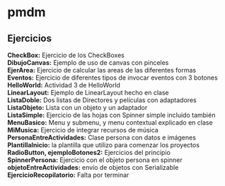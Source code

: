 # pmdm
<h2>Ejercicios</h2>

<b>CheckBox:</b> Ejercicio de los CheckBoxes<br>
<b>DibujoCanvas:</b> Ejemplo de uso de canvas con pinceles<br>
<b>EjerArea:</b> Ejercicio de calcular las areas de las diferentes formas<br>
<b>Eventos:</b> Ejercicio de diferentes tipos de invocar eventos con 3 botones<br>
<b>HelloWorld:</b> Actividad 3 de HelloWorld<br>
<b>LinearLayout:</b> Ejemplo de LinearLayout hecho en clase<br>
<b>ListaDoble:</b>  Dos listas de Directores y películas con adaptadores<br>
<b>ListaObjeto:</b> Lista con un objeto y un adaptador<br>
<b>ListaSimple:</b> Ejercicio de las hojas con Spinner simple incluido también<br>
<b>MenuBasico:</b> Menu y submenu, y menu contextual explicado en clase<br>
<b>MiMusica:</b> Ejercicio de integrar recursos de música<br>
<b>PersonaEntreActividades:</b> Clase persona con datos e imágenes<br>
<b>PlantillaInicio:</b> la plantilla que utilizo para comenzar los proyectos<br>
<b>RadioButton, ejemploBotones2:</b> Ejercicios del principio<br>
<b>SpinnerPersona:</b> Ejercicio con el objeto persona en spinner<br>
<b>objetoEntreActividades:</b> envío de objetos con Serializable<br>
<b>EjercicioRecopilatorio:</b> Falta por terminar<br>
